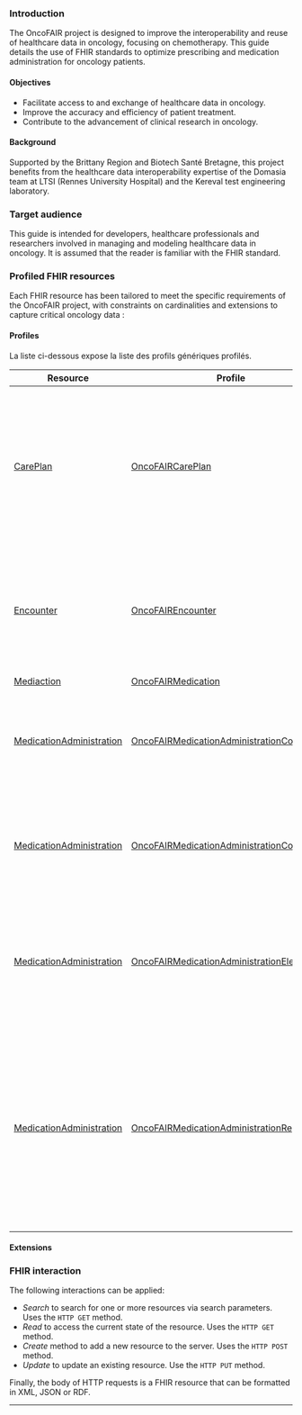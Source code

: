 ### Introduction

The OncoFAIR project is designed to improve the interoperability and reuse of healthcare data in oncology, focusing on chemotherapy. This guide details the use of FHIR standards to optimize prescribing and medication administration for oncology patients.

#### Objectives

* Facilitate access to and exchange of healthcare data in oncology.
* Improve the accuracy and efficiency of patient treatment.
* Contribute to the advancement of clinical research in oncology.

#### Background 

Supported by the Brittany Region and Biotech Santé Bretagne, this project benefits from the healthcare data interoperability expertise of the Domasia team at LTSI (Rennes University Hospital) and the Kereval test engineering laboratory.

### Target audience

This guide is intended for developers, healthcare professionals and researchers involved in managing and modeling healthcare data in oncology. It is assumed that the reader is familiar with the FHIR standard.

<!--### UML diagram

This UML diagram provides an overview of the data structures, and is essential for understanding the relationships between the various FHIR resources used in the project.

<div align="center;"> 
<img src="uml_oncofair_english.svg" alt="UML class diagram representing the FHIR R5 medication prescription and administration use case" width="100%"/>-->

</div>

### Profiled FHIR resources

Each FHIR resource has been tailored to meet the specific requirements of the OncoFAIR project, with constraints on cardinalities and extensions to capture critical oncology data :

#### Profiles 

La liste ci-dessous expose la liste des profils génériques profilés.

| Resource | Profile | Description |
| ----- | ----- | ----- |
| <a href="https://hl7.org/fhir/R5/careplan.html">CarePlan</a> | [OncoFAIRCarePlan](StructureDefinition-oncofair-careplan.html) | This object describes the chaining of prescription elements attached to the prescribed protocol. Its structure enables the chaining of nested sub-protocols. |
| <a href="https://hl7.org/fhir/R5/encounter.html">Encounter</a> | [OncoFAIREncounter](StructureDefinition-oncofair-encounter.html) | Must be taken in the generic sense, i.e. it goes beyond hospital admissions, outpatient consultations, dialysis sessions, day hospitals, etc. |
| <a href="https://hl7.org/fhir/R5/medication.html">Mediaction</a> | [OncoFAIRMedication](StructureDefinition-oncofair-medication.html) | TO DO |
| <a href="https://hl7.org/fhir/R5/medicationadministration.html">MedicationAdministration</a> | [OncoFAIRMedicationAdministrationComponent](StructureDefinition-oncofair-medicationadministration-component.html) | This object corresponds to a product that belongs to the nomenclature of medicines used in the hospital. |
| <a href="https://hl7.org/fhir/R5/medicationadministration.html">MedicationAdministration</a> | [OncoFAIRMedicationAdministrationComponent](StructureDefinition-oncofair-medicationadministration-component.html) | This object corresponds to a product that belongs to the nomenclature of medicines used in the hospital. |
| <a href="https://hl7.org/fhir/R5/medicationadministration.html">MedicationAdministration</a> | [OncoFAIRMedicationAdministrationElement](StructureDefinition-oncofair-medicationadministration-element.html) | Corresponds to the activity induced by a prescription item and its dosage (structured or unstructured), and carried out at a given moment. |
| <a href="https://hl7.org/fhir/R5/medicationadministration.html">MedicationAdministration</a> | [OncoFAIRMedicationAdministrationReport](StructureDefinition-oncofair-medicationadministration-report.html) | Regroups all the prescription elements received on which the pharmacist expresses his validation. It also includes items suggested or resulting from a replacement proposed by the pharmacist. |



#### Extensions 

<!--FHIR extensions such as `TreatmentCycleNumber` and `TreatmentDayNumber` are used for oncology treatment-specific information.-->

### FHIR interaction

The following interactions can be applied:

* *Search* to search for one or more resources via search parameters. Uses the `HTTP GET` method.
* *Read* to access the current state of the resource. Uses the `HTTP GET` method.
* *Create* method to add a new resource to the server. Uses the `HTTP POST` method.
* *Update* to update an existing resource. Use the `HTTP PUT` method.

Finally, the body of HTTP requests is a FHIR resource that can be formatted in XML, JSON or RDF.

---

<!-- [Return to contents](file:///D:/Home/bguilbert/Documents/fhir/oncofair/output/toc.html "Return to contents") -->
